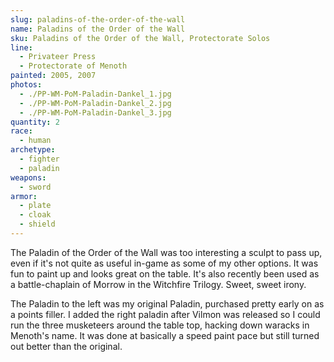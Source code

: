 ```yaml
---
slug: paladins-of-the-order-of-the-wall
name: Paladins of the Order of the Wall
sku: Paladins of the Order of the Wall, Protectorate Solos
line:
  - Privateer Press
  - Protectorate of Menoth
painted: 2005, 2007
photos:
  - ./PP-WM-PoM-Paladin-Dankel_1.jpg
  - ./PP-WM-PoM-Paladin-Dankel_2.jpg
  - ./PP-WM-PoM-Paladin-Dankel_3.jpg
quantity: 2
race:
  - human
archetype:
  - fighter
  - paladin
weapons:
  - sword
armor:
  - plate
  - cloak
  - shield
---
```


The Paladin of the Order of the Wall was too interesting a sculpt to pass up, even if it's not quite as useful in-game as some of my other options. It was fun to paint up and looks great on the table. It's also recently been used as a battle-chaplain of Morrow in the Witchfire Trilogy. Sweet, sweet irony.

The Paladin to the left was my original Paladin, purchased pretty early on as a points filler. I added the right paladin after Vilmon was released so I could run the three musketeers around the table top, hacking down waracks in Menoth's name. It was done at basically a speed paint pace but still turned out better than the original.
